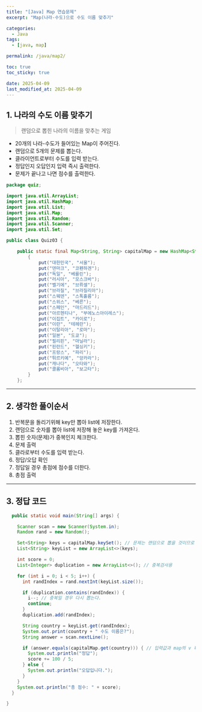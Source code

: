 ```yaml
---
title: "[Java] Map 연습문제"
excerpt: "Map(나라-수도)으로 수도 이름 맞추기"

categories:
  - Java
tags:
  - [java, map]

permalink: /java/map2/

toc: true
toc_sticky: true

date: 2025-04-09
last_modified_at: 2025-04-09
---
```


## 1. 나라의 수도 이름 맞추기

>랜덤으로 뽑힌 나라의 이름을 맞추는 게임

- 20개의 나라-수도가 들어있는 Map이 주어진다.
- 랜덤으로 5개의 문제를 뽑는다.
- 클라이언트로부터 수도를 입력 받는다.
- 정답인지 오답인지 입력 즉시 출력한다.
- 문제가 끝나고 나면 점수를 출력한다.

```java
package quiz;

import java.util.ArrayList;
import java.util.HashMap;
import java.util.List;
import java.util.Map;
import java.util.Random;
import java.util.Scanner;
import java.util.Set;

public class Quiz03 {

	public static final Map<String, String> capitalMap = new HashMap<String, String>() {
        {
            put("대한민국", "서울");
            put("덴마크", "코펜하겐");
            put("독일", "베를린");
            put("러시아", "모스크바");
            put("벨기에", "브뤼셀");
            put("브라질", "브라질리아");
            put("스웨덴", "스톡홀름");
            put("스위스", "베른");
            put("스페인", "마드리드");
            put("아르헨티나", "부에노스아이레스");
            put("이집트", "카이로");
            put("이란", "테헤란");
            put("이탈리아", "로마");
            put("일본", "도쿄");
            put("필리핀", "마닐라");
            put("핀란드", "헬싱키");
            put("프랑스", "파리");
            put("튀르키예", "앙카라");
            put("캐나다", "오타와");
            put("콜롬비아", "보고타");
        }
    };
```

<hr>

## 2. 생각한 풀이순서

1. 반복문을 돌리기위해 key만 뽑아 list에 저장한다.
2. 랜덤으로 숫자를 뽑아 list에 저장해 놓은 key를 가져온다.
3. 뽑힌 숫자(문제)가 중복인지 체크한다.
4. 문제 출력
5. 클라로부터 수도를 입력 받는다.
6. 정답/오답 확인
7. 정답일 경우 총점에 점수를 더한다.
8. 총점 출력

<hr>

## 3. 정답 코드

```java	
  public static void main(String[] args) {

    Scanner scan = new Scanner(System.in);
    Random rand = new Random();

    Set<String> keys = capitalMap.keySet(); // 문제는 랜덤으로 뽑을 것이므로 set에 저장해도 무방
    List<String> keyList = new ArrayList<>(keys);

    int score = 0;
    List<Integer> duplication = new ArrayList<>(); // 중복검사용

    for (int i = 0; i < 5; i++) {
      int randIndex = rand.nextInt(keyList.size());

      if (duplication.contains(randIndex)) {
        i--; // 중복일 경우 다시 뽑는다.
        continue;
      }
      duplication.add(randIndex);

      String country = keyList.get(randIndex);
      System.out.print(country + " 수도 이름은?");
      String answer = scan.nextLine();

      if (answer.equals(capitalMap.get(country))) { // 입력값과 map의 v 확인
        System.out.println("정답");
        score += 100 / 5;
      } else {
        System.out.println("오답입니다.");
      }
    }
    System.out.println("총 점수: " + score);
  }

}
```
